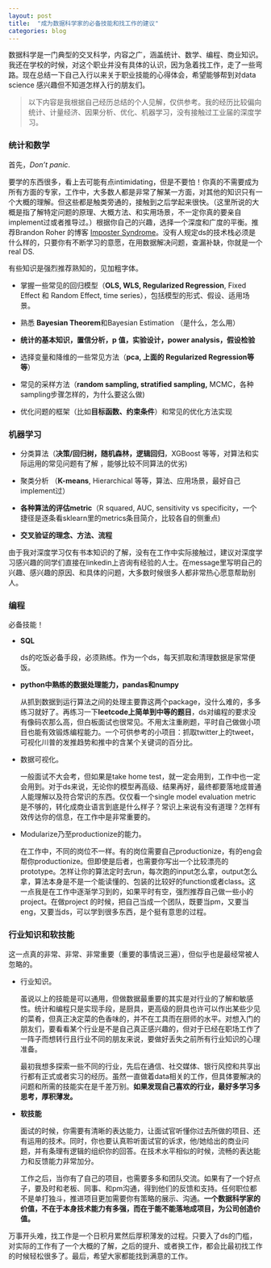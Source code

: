 ```yaml
---
layout: post
title:  "成为数据科学家的必备技能和找工作的建议"
categories: blog
---
```



数据科学是一门典型的交叉科学，内容之广，涵盖统计、数学、编程、商业知识。我还在学校的时候，对这个职业并没有具体的认识，因为急着找工作，走了一些弯路。现在总结一下自己入行以来关于职业技能的心得体会，希望能够帮到对data science 感兴趣但不知道怎样入行的朋友们。


> 以下内容是我根据自己经历总结的个人见解，仅供参考。我的经历比较偏向统计、计量经济、因果分析、优化、机器学习，没有接触过工业届的深度学习。



### 统计和数学


首先，*Don’t panic*. 


要学的东西很多，看上去可能有点intimidating，但是不要怕！你真的不需要成为所有方面的专家，工作中，大多数人都是非常了解某一方面，对其他的知识只有一个大概的理解。但这些都是触类旁通的，接触到之后学起来很快。（这里所说的大概是指了解特定问题的原理、大概方法、和实用场景，不一定你真的要亲自implement过或者推导过。）根据你自己的兴趣，选择一个深度和广度的平衡。推荐Brandon Roher 的博客 [Imposter Syndrome][jekyll-docs]。没有人规定ds的技术栈必须是什么样的，只要你有不断学习的意愿，在用数据解决问题，查漏补缺，你就是一个real DS.


有些知识是强烈推荐熟知的，见加粗字体。


* 掌握一些常见的回归模型（**OLS, WLS, Regularized Regression**, Fixed Effect 和 Random Effect, time series），包括模型的形式、假设、适用场景。

* 熟悉 **Bayesian Theorem**和Bayesian Estimation （是什么，怎么用）

* **统计的基本知识，置信分析，p 值，实验设计，power analysis，假设检验**

* 选择变量和降维的一些常见方法（**pca, 上面的 Regularized Regression等等**）

* 常见的采样方法（**random sampling, stratified sampling,** MCMC，各种sampling步骤怎样的，为什么要这么做)

* 优化问题的框架（比如**目标函数、约束条件**）和常见的优化方法实现


### 机器学习

* 分类算法（**决策/回归树，随机森林，逻辑回归**，XGBoost 等等，对算法和实际运用的常见问题有了解 ，能够比较不同算法的优劣)

* 聚类分析 （**K-means**, Hierarchical 等等，算法、应用场景，最好自己implement过）

* **各种算法的评估metric**（R squared, AUC, sensitivity vs specificity，一个捷径是逐条看sklearn里的metrics条目简介，比较各自的侧重点)

* **交叉验证的理念、方法、流程**

由于我对深度学习仅有书本知识的了解，没有在工作中实际接触过，建议对深度学习感兴趣的同学们直接在linkedin上咨询有经验的人士。在message里写明自己的兴趣、感兴趣的原因、和具体的问题，大多数时候很多人都非常热心愿意帮助别人。


### 编程

必备技能！

* **SQL**

	ds的吃饭必备手段，必须熟练。作为一个ds，每天抓取和清理数据是家常便饭。


* **python中熟练的数据处理能力，pandas和numpy**

	从抓到数据到运行算法之间的处理主要靠这两个package，没什么难的，多多练习就好了。再练习一下**leetcode上简单到中等的题目**，ds对编程的要求没有像码农那么高，但白板面试也很常见。不用太注重刷题，平时自己做做小项目也能有效锻炼编程能力。一个可供参考的小项目：抓取twitter上的tweet，可视化川普的发推趋势和推中的含某个关键词的百分比。

* 数据可视化。

	一般面试不大会考，但如果是take home test，就一定会用到，工作中也一定会用到。对于ds来说，无论你的模型再高级、结果再好，最终都要落地成普通人能理解以及符合常识的东西。仅仅看一个single model evaluation metric是不够的，转化成商业语言到底是什么样子？常识上来说有没有道理？怎样有效传达你的信息，在工作中是非常重要的。

* Modularize乃至productionize的能力。

	在工作中，不同的岗位不一样。有的岗位需要自己productionize，有的eng会帮你productionize。但即使是后者，也需要你写出一个比较漂亮的prototype。怎样让你的算法定时去run，每次跑的input怎么拿，output怎么拿，算法本身是不是一个能读懂的、包装的比较好的function或者class。这一点我是在工作中逐渐学习到的，如果平时有空，强烈推荐自己做一些小的project。在做project 的时候，把自己当成一个团队，既要当pm，又要当eng，又要当ds，可以学到很多东西，是个挺有意思的过程。


### 行业知识和软技能

这一点真的非常、非常、非常重要（重要的事情说三遍），但似乎也是最经常被人忽略的。


* 行业知识。


	虽说以上的技能是可以通用，但做数据最重要的其实是对行业的了解和敏感性。统计和编程只是实现手段，是厨具，更高级的厨具也许可以作出某些少见的菜肴，但真正决定菜的色香味的，并不在工具而在厨师的水平。对想入门的朋友们，要看看某个行业是不是自己真正感兴趣的，但对于已经在职场工作了一阵子而想转行且行业不同的朋友来说，要做好丢失之前所有行业知识的心理准备。


	最初我想多探索一些不同的行业，先后在通信、社交媒体、银行风控和共享出行都有正式或者实习的经历。虽然一直做着data相关的工作，但具体要解决的问题和所需的技能实在是千差万别。**如果发现自己喜欢的行业，最好多学习多思考，厚积薄发。**


* **软技能**

	面试的时候，你需要有清晰的表达能力，让面试官听懂你过去所做的项目、还有运用的技术。同时，你也要认真聆听面试官的诉求，他/她给出的商业问题，并有条理有逻辑的组织你的回答。在技术水平相似的时候，流畅的表达能力和反馈能力非常加分。

	工作之后，当你有了自己的项目，也需要多多和团队交流。如果有了一个好点子，要及时和老板、同事、和pm沟通，得到他们的反馈和支持。任何职位都不是单打独斗，推进项目更加需要你有策略的展示、沟通。**一个数据科学家的价值，不在于本身技术能力有多强，而在于能不能落地成项目，为公司创造价值。**


万事开头难，找工作是一个日积月累然后厚积薄发的过程。只要入了ds的门槛，对实际的工作有了一个大概的了解，之后的提升、或者换工作，都会比最初找工作的时候轻松很多了。最后，希望大家都能找到满意的工作。


[jekyll-docs]: https://brohrer.github.io/imposter_syndrome.html



